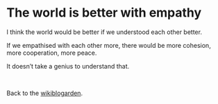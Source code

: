 # The world is better with empathy

I think the world would be better if we understood each other better.

If we empathised with each other more, there would be more cohesion, more cooperation, more peace.

It doesn’t take a genius to understand that.

<br>

Back to the [wikiblogarden](/wikiblogarden).
